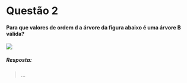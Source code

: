 # Questão 2

#### Para que valores de ordem d a árvore da figura abaixo é uma árvore B válida? 

![](/Grupo-8/Minitestes/B-Tree/Q2/assets/Imagem_Questao_2.jpeg)


##### Resposta:

> ...